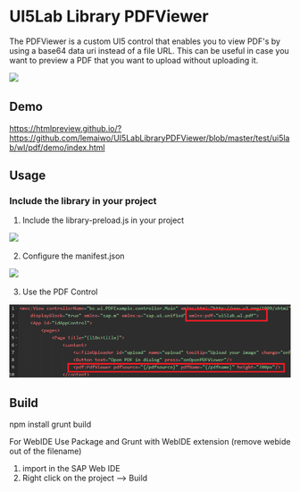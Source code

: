 # UI5Lab Library PDFViewer
The PDFViewer is a custom UI5 control that enables you to view PDF's by using a base64 data uri instead of a file URL. This can be useful in case you want to preview a PDF that you want to upload without uploading it.

<img src="https://github.com/lemaiwo/UI5LabLibraryPDFViewer/blob/master/images/pdfviewer.gif"/>

## Demo
<a href="https://htmlpreview.github.io/?https://github.com/lemaiwo/UI5LabLibraryPDFViewer/blob/master/test/ui5lab/wl/pdf/demo/index.html">https://htmlpreview.github.io/?https://github.com/lemaiwo/UI5LabLibraryPDFViewer/blob/master/test/ui5lab/wl/pdf/demo/index.html</a>

## Usage


### Include the library in your project
1. Include the library-preload.js in your project
<img src="https://github.com/lemaiwo/UI5LabLibraryPDFViewer/blob/master/images/includelib.png"/>

2. Configure the manifest.json
<img src="https://github.com/lemaiwo/UI5LabLibraryPDFViewer/blob/master/images/manifestlib.png"/>

3. Use the PDF Control
<img src="https://github.com/lemaiwo/UI5LabLibraryPDFViewer/blob/master/images/pdfview1.png"/>

## Build
npm install
grunt build

For WebIDE
Use Package and Grunt with WebIDE extension (remove webide out of the filename)
1. import in the SAP Web IDE
2. Right click on the project --> Build 